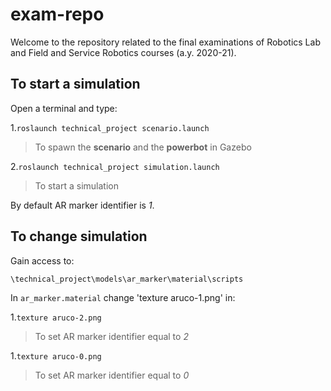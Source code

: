# exam-repo
Welcome to the repository related to the final examinations of Robotics Lab and Field and Service Robotics courses (a.y. 2020-21).

## To start a simulation

Open a terminal and type:

1.`roslaunch technical_project scenario.launch`
>To spawn the **scenario** and the **powerbot** in Gazebo
 
2.`roslaunch technical_project simulation.launch`
>To start a simulation

By default AR marker identifier is *1*. 

## To change simulation

Gain access to:

`\technical_project\models\ar_marker\material\scripts`

In `ar_marker.material` change 'texture aruco-1.png' in:

1.`texture aruco-2.png`
>To set AR marker identifier equal to *2*

1.`texture aruco-0.png`
>To set AR marker identifier equal to *0*

